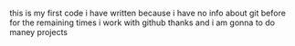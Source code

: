 this is my first code
i have written 
because i have no info about git before
for the remaining times i work with github thanks
and i am gonna to do maney projects 
